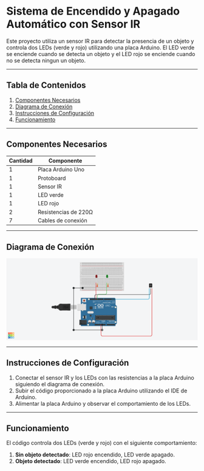# Sistema de Encendido y Apagado Automático con Sensor IR

Este proyecto utiliza un sensor IR para detectar la presencia de un objeto y controla dos LEDs (verde y rojo) utilizando una placa Arduino. El LED verde se enciende cuando se detecta un objeto y el LED rojo se enciende cuando no se detecta ningun un objeto.

---

## Tabla de Contenidos

1. [Componentes Necesarios](#componentes-necesarios)
2. [Diagrama de Conexión](#diagrama-de-conexión)
3. [Instrucciones de Configuración](#instrucciones-de-configuración)
4. [Funcionamiento](#funcionamiento)

---

## Componentes Necesarios

| Cantidad | Componente                      |
|----------|---------------------------------|
| 1        | Placa Arduino Uno               |
| 1        | Protoboard                      |
| 1        | Sensor IR                       |
| 1        | LED verde                       |
| 1        | LED rojo                        |
| 2        | Resistencias de 220Ω            |
| 7        | Cables de conexión              |

---

## Diagrama de Conexión

![Diagrama de conexión](assets/diagrama_conexion.png)

---

## Instrucciones de Configuración

1. Conectar el sensor IR y los LEDs con las resistencias a la placa Arduino siguiendo el diagrama de conexión.
2. Subir el código proporcionado a la placa Arduino utilizando el IDE de Arduino.
3. Alimentar la placa Arduino y observar el comportamiento de los LEDs.

---

## Funcionamiento

El código controla dos LEDs (verde y rojo) con el siguiente comportamiento:

1. **Sin objeto detectado**: LED rojo encendido, LED verde apagado.
2. **Objeto detectado**: LED verde encendido, LED rojo apagado.
